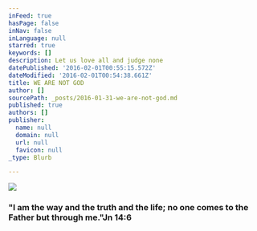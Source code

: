 ```yaml
---
inFeed: true
hasPage: false
inNav: false
inLanguage: null
starred: true
keywords: []
description: Let us love all and judge none
datePublished: '2016-02-01T00:55:15.572Z'
dateModified: '2016-02-01T00:54:38.661Z'
title: WE ARE NOT GOD
author: []
sourcePath: _posts/2016-01-31-we-are-not-god.md
published: true
authors: []
publisher:
  name: null
  domain: null
  url: null
  favicon: null
_type: Blurb

---
```

![](https://the-grid-user-content.s3-us-west-2.amazonaws.com/43f38942-99c6-4b9a-8c13-6897cef56c7a.jpg)

### "I am the way and the truth and the life; no one comes to the Father but through me."Jn 14:6
